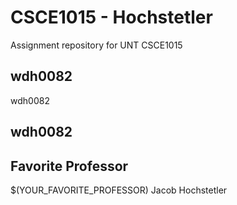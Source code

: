 # CSCE1015 - Hochstetler
Assignment repository for UNT CSCE1015
## wdh0082

wdh0082

## wdh0082

## Favorite Professor
$(YOUR_FAVORITE_PROFESSOR)
Jacob Hochstetler
